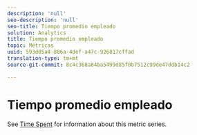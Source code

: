 ```yaml
---
description: 'null'
seo-description: 'null'
seo-title: Tiempo promedio empleado
solution: Analytics
title: Tiempo promedio empleado
topic: Métricas
uuid: 593d05a4-806a-4def-a47c-926817cffad
translation-type: tm+mt
source-git-commit: 8c4c368a84ba5499d85f0b7512c99de47ddb14c2

---
```



# Tiempo promedio empleado

See [Time Spent](/help/components/c-variables/c-metrics/metrics-time-spent.md) for information about this metric series.
